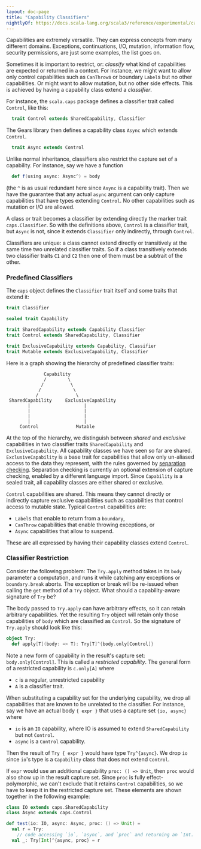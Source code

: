 ```yaml
---
layout: doc-page
title: "Capability Classifiers"
nightlyOf: https://docs.scala-lang.org/scala3/reference/experimental/capture-checking/classifiers.html
---
```


Capabilities are extremely versatile. They can express concepts from many different domains. Exceptions, continuations, I/O, mutation, information flow, security permissions, are just some examples, the list goes on.

Sometimes it is important to restrict, or: _classify_ what kind of capabilities are expected or returned in a context. For instance, we might want to allow only control capabilities such as `CanThrow`s or boundary `Label`s but no
other capabilities. Or might want to allow mutation, but no other side effects. This is achieved by having a capability class extend a _classifier_.

For instance, the `scala.caps` package defines a classifier trait called `Control`,
like this:
```scala
  trait Control extends SharedCapability, Classifier
```
The Gears library then defines a capability class `Async` which extends `Control`.

```scala
  trait Async extends Control
```
Unlike normal inheritance, classifiers also restrict the capture set of a capability. For instance, say we have a function
```scala
  def f(using async: Async^) = body
```
(the `^` is as usual redundant here since `Async` is a capability trait).
Then we have the guarantee that any actual `async` argument can only capture
capabilities that have types extending `Control`. No other capabilities such as mutation or I/O are allowed.

A class or trait becomes a classifier by extending directly the marker trait
`caps.Classifier`. So with the definitions above, `Control` is a classifier trait, but `Async` is not, since it extends `Classifier` only indirectly, through `Control`.

Classifiers are unique: a class cannot extend directly or transitively at the same time two unrelated classifier traits. So if a class transitively extends two classifier traits `C1` and `C2` then one of them must be a subtrait of the other.

### Predefined Classifiers

The `caps` object defines the `Classifier` trait itself and some traits that extend it:
```scala
trait Classifier

sealed trait Capability

trait SharedCapability extends Capability Classifier
trait Control extends SharedCapability, Classifier

trait ExclusiveCapability extends Capability, Classifier
trait Mutable extends ExclusiveCapability, Classifier
```
Here is a graph showing the hierarchy of predefined classifier traits:
```
              Capability
              /        \
             /          \
            /            \
           /              \
 SharedCapability     ExclusiveCapability
        |                    |
        |                    |
        |                    |
        |                    |
     Control              Mutable
```
At the top of the hierarchy, we distinguish between _shared_ and _exclusive_ capabilities in two classifier traits `SharedCapability` and `ExclusiveCapability`. All capability classes we have seen so far are shared.
`ExclusiveCapability` is a base trait for capabilities that allow only un-aliased access to the data they represent, with the rules governed by [separation checking](separation-checking.md). Separation checking is currently an optional extension of capture checking, enabled by a different language import. Since `Capability` is a sealed trait, all capability classes are either shared or exclusive.

`Control` capabilities are shared. This means they cannot directly or indirectly capture exclusive capabilities such as capabilities that control access to mutable state. Typical `Control` capabilities are:

 - `Label`s that enable to return from a `boundary`,
 - `CanThrow` capabilities that enable throwing exceptions, or
 - `Async` capabilities that allow to suspend.

These are all expressed by having their capability classes extend `Control`.

### Classifier Restriction

Consider the following problem: The `Try.apply` method takes in its `body` parameter a computation, and runs it while catching any exceptions or `boundary.break` aborts. The exception or break will be re-issued when calling
the `get` method of a `Try` object. What should a capability-aware signature of `Try` be?

The body passed to `Try.apply` can have arbitrary effects, so it can retain arbitrary capabilities. Yet the resulting `Try` object will retain only those capabilities of `body` which are classified as `Control`. So the signature of `Try.apply` should look like this:
```scala
object Try:
  def apply[T](body: => T): Try[T]^{body.only[Control]}
```
Note a new form of capability in the result's capture set: `body.only[Control]`. This is called a _restricted capability_. The general form of a restricted capability is
`c.only[A]` where

 - `c` is a regular, unrestricted capability
 - `A` is a classifier trait.

 When substituting a capability set for the underlying capability, we drop all capabilities that are known to be unrelated to the classifier. For instance, say we have an actual body `{ expr }` that uses a capture set `{io, async}` where

 - `io` is an `IO` capability, where IO is assumed to extend `SharedCapability` but not `Control`.
 - `async` is a `Control` capability.

Then the result of `Try { expr }` would have type `Try^{async}`. We drop `io` since
`io`'s type is a `Capability` class that does not extend `Control`.

If `expr` would use an additional capability `proc: () => Unit`, then `proc` would also show up in the result capture set. Since `proc` is fully effect-polymorphic, we can't exclude that it retains `Control` capabilities, so we have to keep it in the restricted capture set. These elements are shown together in the following example:
```scala
class IO extends caps.SharedCapability
class Async extends caps.Control

def test(io: IO, async: Async, proc: () => Unit) =
  val r = Try:
    // code accessing `io`, `async`, and `proc` and returning an `Int.
  val _: Try[Int]^{async, proc} = r
```
